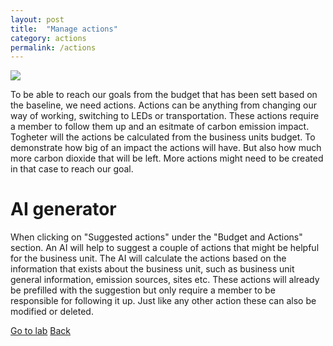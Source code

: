 ```yaml
---
layout: post
title:  "Manage actions"
category: actions
permalink: /actions
---
```


<img src="assets/images/budget&actions-page.PNG">

To be able to reach our goals from the budget that has been sett based on the baseline, we need actions. Actions can be anything from changing our way of working, switching to LEDs or transportation. These actions
require a member to follow them up and an esitmate of carbon emission impact. Togheter will the actions be calculated from the business units budget. To demonstrate how big of an impact the actions will have. But
also how much more carbon dioxide that will be left. More actions might need to be created in that case to reach our goal.

# AI generator

When clicking on "Suggested actions" under the "Budget and Actions" section. An AI will help to suggest a couple of actions that might be helpful for the business unit. The AI will calculate the actions based
on the information that exists about the business unit, such as business unit general information, emission sources, sites etc. These actions will already be prefilled with the suggestion but only require a
member to be responsible for following it up. Just like any other action these can also be modified or deleted.

<a class="offset-4 btn btn-success btn-lg" href="/actions-lab" role="button">Go to lab</a>
<a class="btn btn-info btn-lg" href="/" role="button">Back</a>